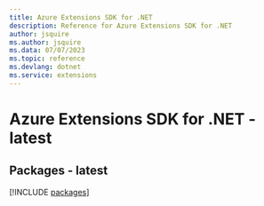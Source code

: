 ```yaml
---
title: Azure Extensions SDK for .NET
description: Reference for Azure Extensions SDK for .NET
author: jsquire
ms.author: jsquire
ms.data: 07/07/2023
ms.topic: reference
ms.devlang: dotnet
ms.service: extensions
---
```

# Azure Extensions SDK for .NET - latest
## Packages - latest
[!INCLUDE [packages](extensions-index.md)]